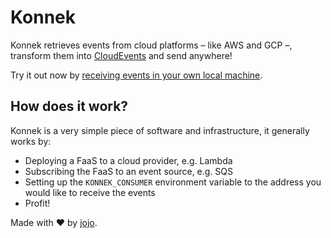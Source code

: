 # Konnek
Konnek retrieves events from cloud platforms – like AWS and GCP –, transform them into [CloudEvents](https://cloudevents.io/) and send anywhere!

Try it out now by [receiving events in your own local machine](getting-started/setting-up-local-consumer.md).

## How does it work?
Konnek is a very simple piece of software and infrastructure, it generally works by:
- Deploying a FaaS to a cloud provider, e.g. Lambda
- Subscribing the FaaS to an event source, e.g. SQS
- Setting up the `KONNEK_CONSUMER` environment variable to the address you would like to receive the events
- Profit!

Made with ❤️ by [jojo](https://twitter.com/jonatasbaldin).
